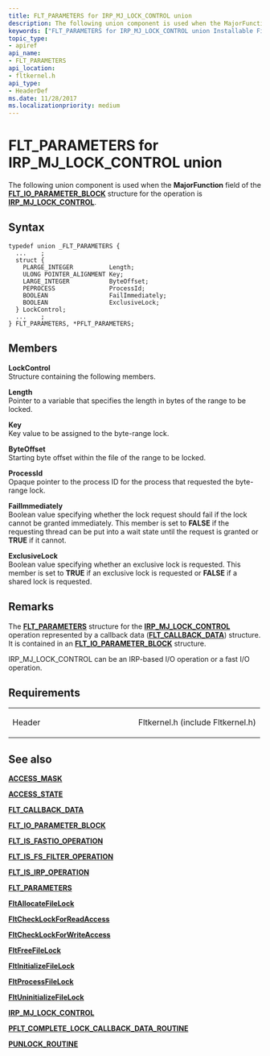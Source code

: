 ```yaml
---
title: FLT_PARAMETERS for IRP_MJ_LOCK_CONTROL union
description: The following union component is used when the MajorFunction field of the FLT\_IO\_PARAMETER\_BLOCK structure for the operation is IRP\_MJ\_LOCK\_CONTROL.
keywords: ["FLT_PARAMETERS for IRP_MJ_LOCK_CONTROL union Installable File System Drivers", "FLT_PARAMETERS union Installable File System Drivers", "PFLT_PARAMETERS union pointer Installable File System Drivers"]
topic_type:
- apiref
api_name:
- FLT_PARAMETERS
api_location:
- fltkernel.h
api_type:
- HeaderDef
ms.date: 11/28/2017
ms.localizationpriority: medium
---
```


# FLT\_PARAMETERS for IRP\_MJ\_LOCK\_CONTROL union


The following union component is used when the **MajorFunction** field of the [**FLT\_IO\_PARAMETER\_BLOCK**](/windows-hardware/drivers/ddi/fltkernel/ns-fltkernel-_flt_io_parameter_block) structure for the operation is [**IRP\_MJ\_LOCK\_CONTROL**](irp-mj-lock-control.md).

## Syntax

```ManagedCPlusPlus
typedef union _FLT_PARAMETERS {
  ...    ;
  struct {
    PLARGE_INTEGER          Length;
    ULONG POINTER_ALIGNMENT Key;
    LARGE_INTEGER           ByteOffset;
    PEPROCESS               ProcessId;
    BOOLEAN                 FailImmediately;
    BOOLEAN                 ExclusiveLock;
  } LockControl;
  ...    ;
} FLT_PARAMETERS, *PFLT_PARAMETERS;
```

## Members

**LockControl**  
Structure containing the following members.

**Length**  
Pointer to a variable that specifies the length in bytes of the range to be locked.

**Key**  
Key value to be assigned to the byte-range lock.

**ByteOffset**  
Starting byte offset within the file of the range to be locked.

**ProcessId**  
Opaque pointer to the process ID for the process that requested the byte-range lock.

**FailImmediately**  
Boolean value specifying whether the lock request should fail if the lock cannot be granted immediately. This member is set to **FALSE** if the requesting thread can be put into a wait state until the request is granted or **TRUE** if it cannot.

**ExclusiveLock**  
Boolean value specifying whether an exclusive lock is requested. This member is set to **TRUE** if an exclusive lock is requested or **FALSE** if a shared lock is requested.

## Remarks

The [**FLT\_PARAMETERS**](/windows-hardware/drivers/ddi/fltkernel/ns-fltkernel-_flt_parameters) structure for the [**IRP\_MJ\_LOCK\_CONTROL**](irp-mj-lock-control.md) operation represented by a callback data ([**FLT\_CALLBACK\_DATA**](/windows-hardware/drivers/ddi/fltkernel/ns-fltkernel-_flt_callback_data)) structure. It is contained in an [**FLT\_IO\_PARAMETER\_BLOCK**](/windows-hardware/drivers/ddi/fltkernel/ns-fltkernel-_flt_io_parameter_block) structure.

IRP\_MJ\_LOCK\_CONTROL can be an IRP-based I/O operation or a fast I/O operation.

## Requirements

<table>
<colgroup>
<col width="50%" />
<col width="50%" />
</colgroup>
<tbody>
<tr class="odd">
<td align="left"><p>Header</p></td>
<td align="left">Fltkernel.h (include Fltkernel.h)</td>
</tr>
</tbody>
</table>

## See also


[**ACCESS\_MASK**](../kernel/access-mask.md)

[**ACCESS\_STATE**](/windows-hardware/drivers/ddi/wdm/ns-wdm-_access_state)

[**FLT\_CALLBACK\_DATA**](/windows-hardware/drivers/ddi/fltkernel/ns-fltkernel-_flt_callback_data)

[**FLT\_IO\_PARAMETER\_BLOCK**](/windows-hardware/drivers/ddi/fltkernel/ns-fltkernel-_flt_io_parameter_block)

[**FLT\_IS\_FASTIO\_OPERATION**](/windows-hardware/drivers/ddi/index)

[**FLT\_IS\_FS\_FILTER\_OPERATION**](/previous-versions/ff544648(v=vs.85))

[**FLT\_IS\_IRP\_OPERATION**](/previous-versions/ff544654(v=vs.85))

[**FLT\_PARAMETERS**](/windows-hardware/drivers/ddi/fltkernel/ns-fltkernel-_flt_parameters)

[**FltAllocateFileLock**](/windows-hardware/drivers/ddi/fltkernel/nf-fltkernel-fltallocatefilelock)

[**FltCheckLockForReadAccess**](/windows-hardware/drivers/ddi/fltkernel/nf-fltkernel-fltchecklockforreadaccess)

[**FltCheckLockForWriteAccess**](/windows-hardware/drivers/ddi/fltkernel/nf-fltkernel-fltchecklockforwriteaccess)

[**FltFreeFileLock**](/windows-hardware/drivers/ddi/fltkernel/nf-fltkernel-fltfreefilelock)

[**FltInitializeFileLock**](/windows-hardware/drivers/ddi/fltkernel/nf-fltkernel-fltinitializefilelock)

[**FltProcessFileLock**](/windows-hardware/drivers/ddi/fltkernel/nf-fltkernel-fltprocessfilelock)

[**FltUninitializeFileLock**](/windows-hardware/drivers/ddi/fltkernel/nf-fltkernel-fltuninitializefilelock)

[**IRP\_MJ\_LOCK\_CONTROL**](irp-mj-lock-control.md)

[**PFLT\_COMPLETE\_LOCK\_CALLBACK\_DATA\_ROUTINE**](/windows-hardware/drivers/ddi/fltkernel/nc-fltkernel-pflt_complete_lock_callback_data_routine)

[**PUNLOCK\_ROUTINE**](punlock-routine.md)

 

